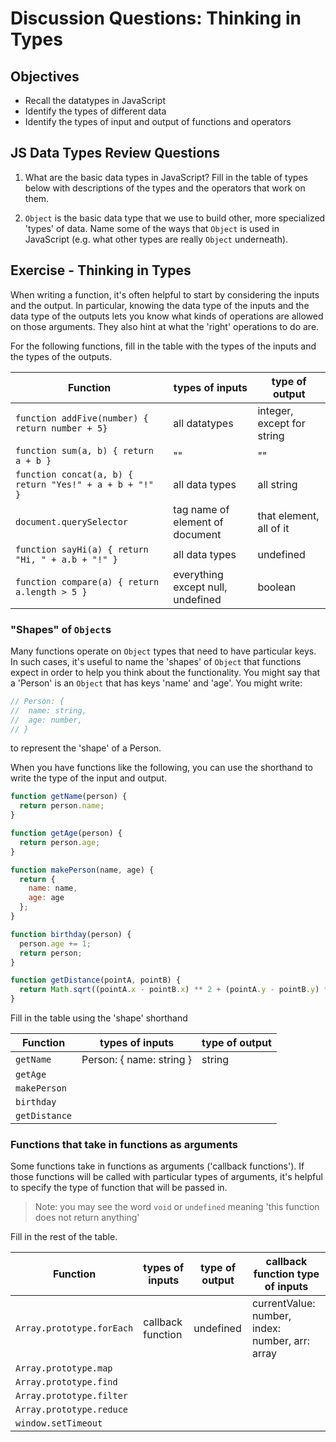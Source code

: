 # Discussion Questions: Thinking in Types

## Objectives

- Recall the datatypes in JavaScript
- Identify the types of different data
- Identify the types of input and output of functions and operators

## JS Data Types Review Questions

1. What are the basic data types in JavaScript? Fill in the table of types below with descriptions of the types and the operators that work on them.

2. `Object` is the basic data type that we use to build other, more specialized 'types' of data. Name some of the ways that `Object` is used in JavaScript (e.g. what other types are really `Object` underneath).

## Exercise - Thinking in Types

When writing a function, it's often helpful to start by considering the inputs and the output. In particular, knowing the data type of the inputs and the data type of the outputs lets you know what kinds of operations are allowed on those arguments. They also hint at what the 'right' operations to do are.

For the following functions, fill in the table with the types of the inputs and the types of the outputs.

| Function                                         | types of inputs                  | type of output                |
| ------------------------------------------------ | -------------------------------- | ----------------------------- |
| `function addFive(number) { return number + 5}`  |       all datatypes              |    integer, except for string |
| `function sum(a, b) { return a + b }`            |               ""                 |              ""               |
| `function concat(a, b) { return "Yes!" + a + b + "!" }` |      all data types       |         all string            |
| `document.querySelector`                         |tag name of element of document   |  that element, all of it      |
| `function sayHi(a) { return "Hi, " + a.b + "!" }`|             all data types       |           undefined           |
| `function compare(a) { return a.length > 5 }`    | everything except null, undefined|            boolean            |


### "Shapes" of `Object`s

Many functions operate on `Object` types that need to have particular keys. In such cases, it's useful to name the 'shapes' of `Object` that functions expect in order to help you think about the functionality. You might say that a 'Person' is an `Object` that has keys 'name' and 'age'. You might write:

```js
// Person: {
//  name: string,
//  age: number,
// }
```

to represent the 'shape' of a Person.

When you have functions like the following, you can use the shorthand to write the type of the input and output.

```js
function getName(person) {
  return person.name;
}

function getAge(person) {
  return person.age;
}

function makePerson(name, age) {
  return {
    name: name,
    age: age
  };
}

function birthday(person) {
  person.age += 1;
  return person;
}

function getDistance(pointA, pointB) {
  return Math.sqrt((pointA.x - pointB.x) ** 2 + (pointA.y - pointB.y) ** 2);
}
```

Fill in the table using the 'shape' shorthand

| Function      | types of inputs                  | type of output           |
| ------------- | -------------------------------- | ------------------------ |
| `getName`     |    Person: { name: string }      |        string            |
| `getAge`      |                                  |                          |
| `makePerson`  |                                  |                          |
| `birthday`    |                                  |                          |
| `getDistance` |                                  |                          |


### Functions that take in functions as arguments

Some functions take in functions as arguments ('callback functions'). If those functions will be called with particular types of arguments, it's helpful to specify the type of function that will be passed in.

> Note: you may see the word `void` or `undefined` meaning 'this function does not return anything'

Fill in the rest of the table.

| Function                       | types of inputs                  | type of output                | callback function  type of inputs |
| ------------------------------ | -------------------------------- | ----------------------------- | ------------------------------------------------------- |
| `Array.prototype.forEach`      |      callback function           |    undefined                  |  currentValue: number, index: number, arr: array  |                                                    |
| `Array.prototype.map`          |                                  |                               |           |                                 
| `Array.prototype.find`         |                                  |                               |          |                                   
| `Array.prototype.filter`       |                                  |                               |           |                                 
| `Array.prototype.reduce`       |                                  |                               |          |                                   
| `window.setTimeout`            |                                  |                               |           |                                 

